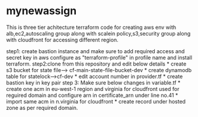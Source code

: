 # mynewassign
This is three tier achitecture terraform code for creating aws env with alb,ec2,autoscaling group along with scalein policy,s3,security group along with cloudfront for accessing different region.


step1: create bastion instance and make sure to add required access and secret key in aws configure as "terraform-profile" in profile name and install terraform.
step2:clone from this repository and edit below details
     * create s3 bucket for state file--> cf-main-state-file-bucket-dev
     * create dynamodb table for statelock-->cf-dev
     * edit account number in provider.tf
     * create bastion key in key pair
step 3: Make sure below changes in variable.tf
     * create one acm in eu-west-1 region and virginia for cloudfront used for reguired  domain and configure arn in certificate_arn under line no.41
     * import same acm in n.virginia for cloudfront
     * create record under hosted zone as per required domain.
